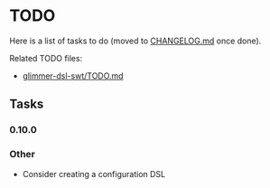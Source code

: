 # TODO

Here is a list of tasks to do (moved to [CHANGELOG.md](CHANGELOG.md) once done). 

Related TODO files:
- [glimmer-dsl-swt/TODO.md](https://github.com/AndyObtiva/glimmer-dsl-swt/blob/master/TODO.md)

## Tasks

### 0.10.0

### Other

- Consider creating a configuration DSL

